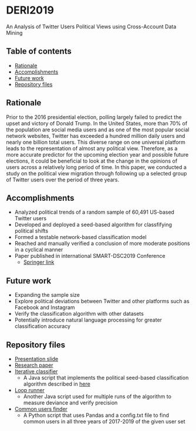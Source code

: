 # DERI2019
An Analysis of Twitter Users Political Views using Cross-Account Data Mining

## Table of contents
* [Rationale](https://github.com/ShivramR/DERI-2019/edit/main/README#Rationale)
* [Accomplishments](https://github.com/ShivramR/DERI-2019/edit/main/README#Accomplishments)
* [Future work](https://github.com/ShivramR/DERI-2019/edit/main/README#Future-work)
* [Repository files](https://github.com/ShivramR/DERI-2019/edit/main/README#Repository-files)

## Rationale
Prior to the 2016 presidential election, polling largely failed to predict the upset and victory of Donald Trump. In the United States, more than 70% of the population are social media users and as one of the most popular social network websites, Twitter has exceeded a hundred million daily users and nearly one billion total users. This diverse range on one universal platform leads to the representation of almost any political view. Therefore, as a more accurate predictor for the upcoming election year and possible future elections, it could be beneficial to look at the change in the opinions of users across a relatively long period of time. In this paper, we conducted a study on the political view migration through following up a selected group of Twitter users over the period of three years.

## Accomplishments
* Analyzed political trends of a random sample of 60,491 US-based Twitter users
* Developed and deployed a seed-based algorithm for classfifying political shifts
* Formed a testable network-based classification model
* Reached and manually verified a conclusion of more moderate positions in a cyclical manner
* Paper published in international SMART-DSC2019 Conference
  * [Springer link](https://doi.org/10.1007/978-981-15-2407-3_16)

## Future work
* Expanding the sample size
* Explore political deviations between Twitter and other platforms such as Facebook and Instagram
* Verify the classification algorithm with other datasets
* Potentially introduce natural language processing for greater classification accuracy

## Repository files
* [Presentation slide](https://github.com/ShivramR/DERI-2019/blob/main/Presentation_Slide.pdf)
* [Research paper](https://github.com/ShivramR/DERI-2019/blob/main/Research_Paper.pdf)
* [Iterative classifier](https://github.com/ShivramR/DERI-2019/blob/main/IterativeClassifier.java)
  * A Java script that implements the political seed-based classification algorithm described in [here](https://github.com/ShivramR/DERI-2019/Research_Paper.pdf)
* [Loop runner](https://github.com/ShivramR/DERI-2019/blob/main/Loop_run.java)
  * Another Java script used for multiple runs of the algorithm to measure deviance and verify precision
* [Common users finder](https://github.com/ShivramR/DERI-2019/blob/main/common.py)
  * A Python script that uses Pandas and a config.txt file to find common users in all three years of 2017-2019 of the given user set
